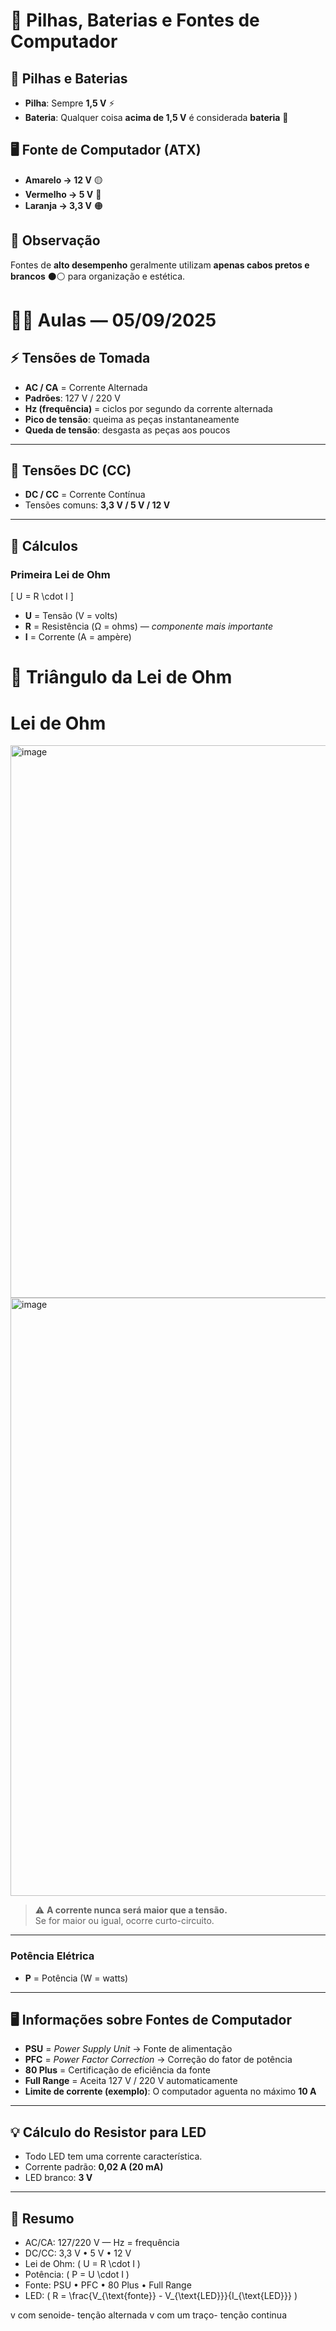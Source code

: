 # 🔋 Pilhas, Baterias e Fontes de Computador

## 🔹 Pilhas e Baterias
- **Pilha**: Sempre **1,5 V** ⚡  
- **Bateria**: Qualquer coisa **acima de 1,5 V** é considerada **bateria** 🔋

## 🖥️ Fonte de Computador (ATX)
- **Amarelo → 12 V** 🟡  
- **Vermelho → 5 V** 🔴  
- **Laranja → 3,3 V** 🟠  

## 📝 Observação
Fontes de **alto desempenho** geralmente utilizam **apenas cabos pretos e brancos** ⚫⚪ para organização e estética.

# 🧑‍🏫 Aulas — 05/09/2025

## ⚡ Tensões de Tomada
- **AC / CA** = Corrente Alternada  
- **Padrões**: 127 V / 220 V  
- **Hz (frequência)** = ciclos por segundo da corrente alternada  
- **Pico de tensão**: queima as peças instantaneamente  
- **Queda de tensão**: desgasta as peças aos poucos  

---

## 🔋 Tensões DC (CC)
- **DC / CC** = Corrente Contínua  
- Tensões comuns: **3,3 V / 5 V / 12 V**

---

## 🧮 Cálculos

### Primeira Lei de Ohm
\[
U = R \cdot I
\]
- **U** = Tensão (V = volts)  
- **R** = Resistência (Ω = ohms) — *componente mais importante*  
- **I** = Corrente (A = ampère)  

# 🔺 Triângulo da Lei de Ohm
# Lei de Ohm

<img width="1276" height="884" alt="image" src="https://github.com/user-attachments/assets/382d2bda-2ada-4580-974a-77af0c048966" />

<img width="1276" height="957" alt="image" src="https://github.com/user-attachments/assets/fcaffabc-e15f-4a75-8877-c3b88ca42cdc" />


> ⚠️ **A corrente nunca será maior que a tensão.**  
> Se for maior ou igual, ocorre curto-circuito.

---

### Potência Elétrica
- **P** = Potência (W = watts)
---

## 🖥️ Informações sobre Fontes de Computador
- **PSU** = *Power Supply Unit* → Fonte de alimentação  
- **PFC** = *Power Factor Correction* → Correção do fator de potência  
- **80 Plus** = Certificação de eficiência da fonte  
- **Full Range** = Aceita 127 V / 220 V automaticamente  
- **Limite de corrente (exemplo)**: O computador aguenta no máximo **10 A**  

---

## 💡 Cálculo do Resistor para LED
- Todo LED tem uma corrente característica.  
- Corrente padrão: **0,02 A (20 mA)**  
- LED branco: **3 V**


---

## 📌 Resumo
- AC/CA: 127/220 V — Hz = frequência  
- DC/CC: 3,3 V • 5 V • 12 V  
- Lei de Ohm: \( U = R \cdot I \)  
- Potência: \( P = U \cdot I \)  
- Fonte: PSU • PFC • 80 Plus • Full Range  
- LED: \( R = \frac{V_{\text{fonte}} - V_{\text{LED}}}{I_{\text{LED}}} \)


v com senoide- tenção alternada 
v com um traço- tenção continua 

 
